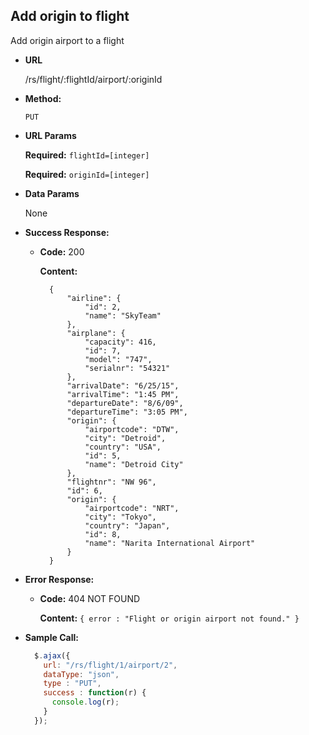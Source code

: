 **Add origin to flight**
----
  Add origin airport to a flight

* **URL**

  /rs/flight/:flightId/airport/:originId

* **Method:**

  `PUT`
  
*  **URL Params**

   **Required:** `flightId=[integer]`
   
   **Required:** `originId=[integer]`

* **Data Params**

  None

* **Success Response:**

  * **Code:** 200
  
    **Content:** 
    ```
      {
          "airline": {
              "id": 2,
              "name": "SkyTeam"
          },
          "airplane": {
              "capacity": 416,
              "id": 7,
              "model": "747",
              "serialnr": "54321"
          },
          "arrivalDate": "6/25/15",
          "arrivalTime": "1:45 PM",
          "departureDate": "8/6/09",
          "departureTime": "3:05 PM",
          "origin": {
              "airportcode": "DTW",
              "city": "Detroid",
              "country": "USA",
              "id": 5,
              "name": "Detroid City"
          },
          "flightnr": "NW 96",
          "id": 6,
          "origin": {
              "airportcode": "NRT",
              "city": "Tokyo",
              "country": "Japan",
              "id": 8,
              "name": "Narita International Airport"
          }
      }
    ```
 
* **Error Response:**

  * **Code:** 404 NOT FOUND
  
    **Content:** `{ error : "Flight or origin airport not found." }`

* **Sample Call:**

  ```javascript
    $.ajax({
      url: "/rs/flight/1/airport/2",
      dataType: "json",
      type : "PUT",
      success : function(r) {
        console.log(r);
      }
    });
  ```